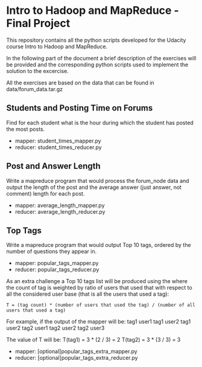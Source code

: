 # Intro to Hadoop and MapReduce - Final Project


This repository contains all the python scripts developed for the Udacity course Intro to Hadoop and MapReduce.

In the following part of the document a brief description of the exercises will be provided and the corresponding python scripts used to implement the solution to the excercise. 

All the exercises are based on the data that can be found in data/forum_data.tar.gz

## Students and Posting Time on Forums
Find for each student what is the hour during which the student has posted the most posts.
- mapper: student_times_mapper.py
- reducer: student_times_reducer.py

## Post and Answer Length
Write a mapreduce program that would process the forum_node data and output the length of the post and the average answer (just answer, not comment) length for each post.
- mapper: average_length_mapper.py
- reducer: average_length_reducer.py

## Top Tags
Write a mapreduce program that would output Top 10 tags, ordered by the number of questions they appear in.
- mapper: popular_tags_mapper.py
- reducer: popular_tags_reducer.py

As an extra challenge a Top 10 tags list will be produced using the where the count of tag is weighted by ratio of users that used that with respect to all the considered user base (that is all the users that used a tag):

    T = (tag count) * (number of users that used the tag) / (number of all users that used a tag)

For example, if the output of the mapper will be:
  tag1  user1
  tag1  user2
  tag1  user2
  tag2  user1
  tag2  user2
  tag2  user3
  
The value of T will be:
  T(tag1) = 3 * (2 / 3) = 2
  T(tag2) = 3 * (3 / 3) = 3
  
- mapper: [optional]popular_tags_extra_mapper.py
- reducer: [optional]popular_tags_extra_reducer.py
